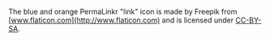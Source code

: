 The blue and orange PermaLinkr "link" icon is made by Freepik from [www.flaticon.com](http://www.flaticon.com) and is licensed under [CC-BY-SA](https://creativecommons.org/licenses/by/3.0/).